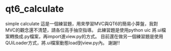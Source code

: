 # qt6_calculate
simple calculate
這是一個練習題，用來學習MVC與QT6的簡易小算盤，我對MVC的觀念還不清楚，請各位高手抽空指導。
此練習題是使用python uic 將.ui檔案轉換成.py檔案，再import進view.py的方式。
目前還在做另一個練習題是使用QUiLoader方式，將.ui檔案動態load到view.py內。
謝謝!!
